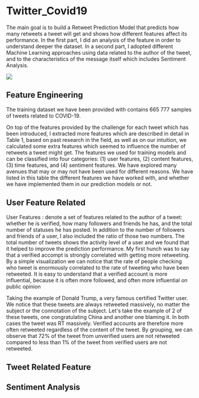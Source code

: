 # Twitter_Covid19

The main goal is to build a Retweet Prediction Model that predicts how many retweets a tweet will get and shows how different features affect its performance.
In the first part, I did an analysis of the feature in order to understand deeper the dataset. 
In a second part, I adopted different Machine Learning approaches using data related to the author of the tweet, and to the characteristics of the message itself which includes Sentiment Analysis.

<img src=https://github.com/naomiehl/Twitter_Covid19/blob/main/word_cloud_tweet.png”>

## Feature Engineering

The training dataset we have been provided with contains 665 777 samples of tweets related to COVID-19. 

On top of the features provided by the challenge for each tweet which has been introduced, I extracted more features which are described in detail in Table 1, based on past research in the field, as well as on our intuition, we calculated some extra features which seemed to influence the number of retweets a tweet might get. The features we used for training models and can be classified into four categories: (1) user features, (2) content features, (3) time features, and (4) sentiment features.
We have explored many avenues that may or may not have been used for different reasons. We have listed in this table the different features we have worked with, and whether we have implemented them in our prediction models or not.

## User Feature Related 

User Features : denote a set of features related to the author of a tweet: whether he is verified, how many followers and friends he has, and the total number of statuses he has posted. In addition to the number of followers and friends of a user, I also included the ratio of those two numbers. The total number of tweets shows the activity level of a user and we found that it helped to improve the prediction performance. 
My first hunch was to say that a verified accompt is strongly correlated with getting more retweeting. By a simple visualization we can notice that the rate of people checking who tweet is enormously correlated to the rate of tweeting who have been retweeted.  It is easy to understand that a verified account is more influential, because it is often more followed, and often more influential on public opinion


Taking the example of Donald Trump, a very famous certified Twitter user. 
We notice that these tweets are always retweeted massively, no matter the subject or the connotation of the subject. Let's take the example of 2 of these tweets, one congratulating China and another one blaming it. In both cases the tweet was RT massively. Verified accounts are therefore more often retweeted regardless of the content of the tweet.
By grouping, we can observe that 72% of the tweet from unverified users are not retweeted compared to less than 1% of the tweet from verified users are not retweeted.



## Tweet Related Feature

## Sentiment Analysis
